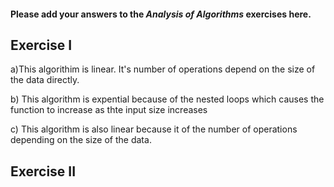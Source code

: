 #### Please add your answers to the ***Analysis of  Algorithms*** exercises here.

## Exercise I

a)This algorithim is linear. It's number of operations depend on the size of the data directly. 


b) This algorithm is expential because of the nested loops which causes the function to increase as thte input size increases


c) This algorithm is also linear because it of the number of operations depending on the size of the data.

## Exercise II


